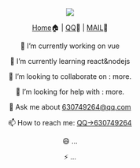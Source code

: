 <div align="center">
  <img src="https://cdn.jsdelivr.net/gh/cxvh/static/gif/20201201042317.webp">

[Home](https://cxvh.com)🏠 | [QQ](http://wpa.qq.com/msgrd?v=3&uin=630749264&site=qq&menu=yes)🤪 | [MAIL](mailto:lvcaodi@hotmail.com)📧


🔭 I’m currently working on vue

🌱 I’m currently learning react&nodejs

👯 I’m looking to collaborate on : more.

🤔 I’m looking for help with : more.

💬 Ask me about [630749264@qq.com](mailto:630749264@qq.com)

📫 How to reach me: [QQ->630749264](http://wpa.qq.com/msgrd?v=3&uin=630749264&site=qq&menu=yes)

😄 ...

⚡ ...

</div>
